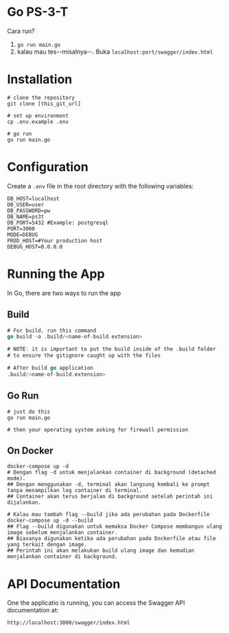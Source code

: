 # Go PS-3-T
Cara run?
1. `go run main.go`
2. kalau mau tes--misalnya--. Buka `localhost:port/swagger/index.html`

# Installation
```
# clone the repository
git clone [this_git_url]

# set up environment
cp .env.example .env

# go run
go run main.go
```

# Configuration
Create a `.env` file in the root directory with the following variables:
```
DB_HOST=localhost
DB_USER=user
DB_PASSWORD=pw
DB_NAME=ps3t
DB_PORT=5432 #Example: postgresql
PORT=3000
MODE=DEBUG
PROD_HOST=#Your production host
DEBUG_HOST=0.0.0.0
```

# Running the App

In Go, there are two ways to run the app

## Build

```go
# For build, run this command
go build -o .build/<name-of-build.extension>

# NOTE: it is important to put the build inside of the .build folder
# to ensure the gitignore caught up with the files

# After build go application
.build/<name-of-build.extension>
```

## Go Run
```
# just do this
go run main.go

# then your operating system asking for firewall permission
```

## On Docker

```
docker-compose up -d
# Dengan flag -d untuk menjalankan container di background (detached mode).
## Dengan menggunakan -d, terminal akan langsung kembali ke prompt tanpa menampilkan log container di terminal.
## Container akan terus berjalan di background setelah perintah ini dijalankan.

# Kalau mau tambah flag --build jika ada perubahan pada Dockerfile
docker-compose up -d --build
## Flag --build digunakan untuk memaksa Docker Compose membangun ulang image sebelum menjalankan container.
## Biasanya digunakan ketika ada perubahan pada Dockerfile atau file yang terkait dengan image.
## Perintah ini akan melakukan build ulang image dan kemudian menjalankan container di background.

```

# API Documentation
One the applicatio is running, you can access the Swagger API documentation at:
```
http://localhost:3000/swagger/index.html
```
